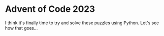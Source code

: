 # Advent of Code 2023

I think it's finally time to try and solve these puzzles using Python.  Let's see how that goes...
